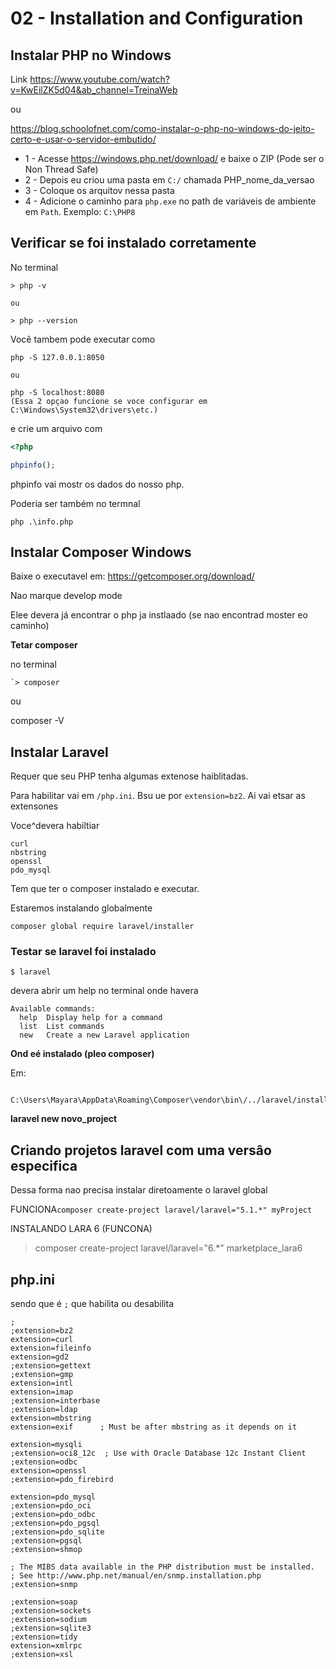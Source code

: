 # 02 -  Installation and Configuration

## Instalar PHP no Windows

Link https://www.youtube.com/watch?v=KwEilZK5d04&ab_channel=TreinaWeb

ou 

https://blog.schoolofnet.com/como-instalar-o-php-no-windows-do-jeito-certo-e-usar-o-servidor-embutido/

+ 1 - Acesse https://windows.php.net/download/ e baixe o ZIP (Pode ser o Non Thread Safe)
+ 2 - Depois eu criou uma pasta em `C:/` chamada PHP_nome_da_versao
+ 3 - Coloque os arquitov nessa pasta
+ 4 - Adicione o caminho para ``php.exe`` no path de variáveis de ambiente em ``Path``. Exemplo: ``C:\PHP8``

## Verificar se foi instalado corretamente

No terminal 

````
> php -v 

ou

> php --version
````

Você tambem pode executar como

````
php -S 127.0.0.1:8050

ou

php -S localhost:8080
(Essa 2 opçao funcione se voce configurar em C:\Windows\System32\drivers\etc.)
````

e crie um arquivo com

````php
<?php

phpinfo();
````

phpinfo vai mostr os dados do nosso php.

Poderia ser também no termnal

````
php .\info.php
````

## Instalar Composer Windows

Baixe o executavel em:
https://getcomposer.org/download/

Nao marque develop mode

Elee devera já encontrar o php ja instlaado (se nao encontrad moster eo caminho)

**Tetar composer**

no terminal

````
`> composer
````

ou

composer -V

## Instalar Laravel

Requer que seu PHP tenha algumas extenose haiblitadas.

Para habilitar vai em ``/php.ini``. Bsu ue por ``extension=bz2``. Ai vai etsar as extensones

Voce^devera habiltiar
````
curl
nbstring
openssl
pdo_mysql
````

Tem que ter o composer instalado e executar.

Estaremos instalando globalmente

````
composer global require laravel/installer
````

### Testar se laravel foi instalado

````
$ laravel
````

devera abrir um help no terminal onde havera 

````
Available commands:
  help  Display help for a command
  list  List commands
  new   Create a new Laravel application
````

**Ond eé instalado (pleo composer)**

Em:

````
 C:\Users\Mayara\AppData\Roaming\Composer\vendor\bin\/../laravel/installer/bin/laravel
 ````

 **laravel new novo_project**

## Criando projetos laravel com uma versâo especifica

Dessa forma nao precisa instalar diretoamente o laravel global

 FUNCIONA````composer create-project laravel/laravel="5.1.*" myProject````


INSTALANDO LARA 6 (FUNCONA)
 > composer create-project laravel/laravel="6.*" marketplace_lara6


## php.ini

sendo que é ``;`` que habilita ou desabilita

````
;
;extension=bz2
extension=curl
extension=fileinfo
extension=gd2
;extension=gettext
;extension=gmp
extension=intl
extension=imap
;extension=interbase
;extension=ldap
extension=mbstring
extension=exif      ; Must be after mbstring as it depends on it

extension=mysqli
;extension=oci8_12c  ; Use with Oracle Database 12c Instant Client
;extension=odbc
extension=openssl
;extension=pdo_firebird

extension=pdo_mysql
;extension=pdo_oci
;extension=pdo_odbc
;extension=pdo_pgsql
;extension=pdo_sqlite
;extension=pgsql
;extension=shmop

; The MIBS data available in the PHP distribution must be installed.
; See http://www.php.net/manual/en/snmp.installation.php
;extension=snmp

;extension=soap
;extension=sockets
;extension=sodium
;extension=sqlite3
;extension=tidy
extension=xmlrpc
;extension=xsl

````